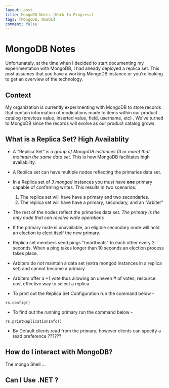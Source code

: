 ```yaml
---
layout: post
title: MongoDB Notes (Work In Progress)
tags: [MongoDB, NoSQL]
comment: false
---
```


# MongoDB Notes

Unfortunately, at the time when I decided to start documenting my experimentation with MongoDB, I had already deployed a replica set. This post assumes that you have a working MongoDB instance or you're looking to get an overview of the technology. 

## Context

My organization is currently experimenting with MongoDB to store records that contain information of modications made to items within our product catalog (previous value, inserted value, field, username, etc) . We've turned to MongoDB since the records will evolve as our product catalog grows.  

## What is a Replica Set? High Availablity

* A "Replica Set" is a _group of MongoDB instances (3 or more) that maintain the same data set_. This is how MongoDB facilitates high availability.

* A Replica set can have multiple nodes reflecting the primaries data set.

* In a Replica set of *3 mongod* instances you must have **one** primary capable of confirming writes. This results in two scenarios:
	1. The replica set will have have a primary and two secondaries.
	2. The replica set will have have a primary, secondary, and an "Arbiter"  

* The rest of the nodes reflect the primaries data set. _The primary is the only node that can receive write operations_

* If the primary node is unavailable, an eligible secondary node will hold an election to elect itself the new primary.
 
* Replica set members send pings "heartbeats" to each other every 2 seconds. When a ping takes longer than 10 seconds an election process takes place.

* Arbiters do not maintain a data set (extra mongod instances in a replica set) and cannot become a primary

* Arbiters offer a +1 vote thus allowing an uneven # of votes; resource cost effective way to select a replica.

  
* To print out the Replica Set Configuration run the command below -


```
rs.config()
```

* To find out the running primary run the command below -
```
rs.printReplicationInfo()
```
  

* By Default clients read from the primary; however clients can specify a read preference ??????

  

## How do I interact with MongoDB?

The mongo Shell ...

  

## Can I Use .NET ?